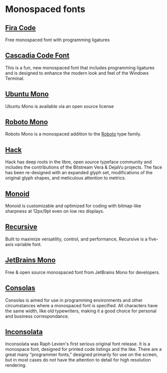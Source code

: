 # Monospaced fonts

## [Fira Code](https://fonts.google.com/specimen/Fira+Code)
Free monospaced font with programming ligatures

## [Cascadia Code Font](https://github.com/microsoft/cascadia-code)
This is a fun, new monospaced font that includes programming ligatures and is designed to enhance the modern look and feel of the Windows Terminal.

## [Ubuntu Mono](https://fonts.google.com/specimen/Ubuntu+Mono)
Ubuntu Mono is available via an open source license

## [Roboto Mono](https://fonts.google.com/specimen/Roboto+Mono)
Roboto Mono is a monospaced addition to the [Roboto](https://github.com/googlefonts/roboto) type family.

## [Hack](https://sourcefoundry.org/hack/)
Hack has deep roots in the libre, open source typeface community and includes the contributions of the Bitstream Vera & DejaVu projects. The face has been re-designed with an expanded glyph set, modifications of the original glyph shapes, and meticulous attention to metrics.

## [Monoid](https://larsenwork.com/monoid/)
Monoid is customizable and optimized for coding with bitmap-like sharpness at 12px/9pt even on low res displays.

## [Recursive](https://www.recursive.design/)
Built to maximize versatility, control, and performance, Recursive is a five-axis variable font.

## [JetBrains Mono](https://jetbrains.com/lp/mono/)
Free & open source monospaced font from JetBrains Mono for developers.
## [Consolas](https://docs.microsoft.com/en-us/typography/font-list/consolas)
Consolas is aimed for use in programming environments and other circumstances where a monospaced font is specified. All characters have the same width, like old typewriters, making it a good choice for personal and business correspondance.

## [Inconsolata](https://fonts.google.com/specimen/Inconsolata)
Inconsolata was Raph Levien's first serious original font release. It is a monospace font, designed for printed code listings and the like. There are a great many “programmer fonts,” designed primarily for use on the screen, but in most cases do not have the attention to detail for high resolution rendering.
